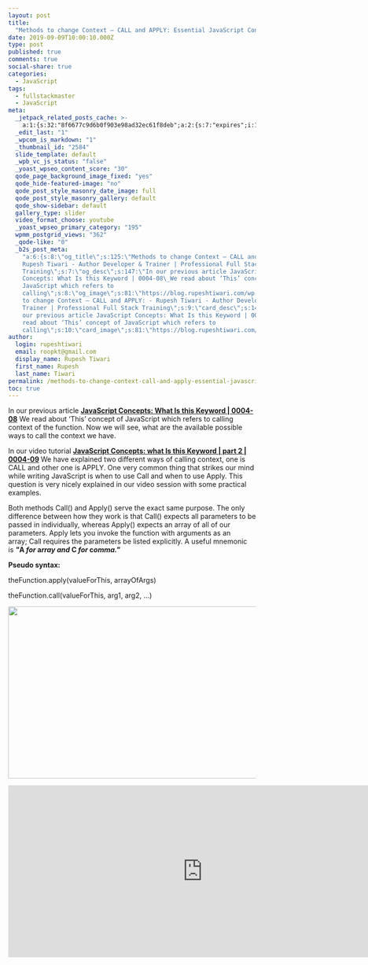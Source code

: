 ```yaml
---
layout: post
title:
  "Methods to change Context – CALL and APPLY: Essential JavaScript Concepts"
date: 2019-09-09T10:00:10.000Z
type: post
published: true
comments: true
social-share: true
categories:
  - JavaScript
tags:
  - fullstackmaster
  - JavaScript
meta:
  _jetpack_related_posts_cache: >-
    a:1:{s:32:"8f6677c9d6b0f903e98ad32ec61f8deb";a:2:{s:7:"expires";i:1611062595;s:7:"payload";a:3:{i:0;a:1:{s:2:"id";i:2555;}i:1;a:1:{s:2:"id";i:2586;}i:2;a:1:{s:2:"id";i:2595;}}}}
  _edit_last: "1"
  _wpcom_is_markdown: "1"
  _thumbnail_id: "2584"
  slide_template: default
  _wpb_vc_js_status: "false"
  _yoast_wpseo_content_score: "30"
  qode_page_background_image_fixed: "yes"
  qode_hide-featured-image: "no"
  qode_post_style_masonry_date_image: full
  qode_post_style_masonry_gallery: default
  qode_show-sidebar: default
  gallery_type: slider
  video_format_choose: youtube
  _yoast_wpseo_primary_category: "195"
  wpmm_postgrid_views: "362"
  _qode-like: "0"
  _b2s_post_meta:
    "a:6:{s:8:\"og_title\";s:125:\"Methods to change Context – CALL and APPLY: -
    Rupesh Tiwari - Author Developer & Trainer | Professional Full Stack
    Training\";s:7:\"og_desc\";s:147:\"In our previous article JavaScript
    Concepts: What Is this Keyword | 0004-08\_We read about ‘This’ concept of
    JavaScript which refers to
    calling\";s:8:\"og_image\";s:81:\"https://blog.rupeshtiwari.com/wp-content/uploads/2019/09/RUPESH-51-javascript.png\";s:10:\"card_title\";s:125:\"Methods
    to change Context – CALL and APPLY: - Rupesh Tiwari - Author Developer &
    Trainer | Professional Full Stack Training\";s:9:\"card_desc\";s:147:\"In
    our previous article JavaScript Concepts: What Is this Keyword | 0004-08\_We
    read about ‘This’ concept of JavaScript which refers to
    calling\";s:10:\"card_image\";s:81:\"https://blog.rupeshtiwari.com/wp-content/uploads/2019/09/RUPESH-51-javascript.png\";}"
author:
  login: rupeshtiwari
  email: roopkt@gmail.com
  display_name: Rupesh Tiwari
  first_name: Rupesh
  last_name: Tiwari
permalink: /methods-to-change-context-call-and-apply-essential-javascript-concepts/
toc: true
---
```


<p>In our previous article <a href="https://www.youtube.com/watch?v=3JFm7DS6SG8" target="_blank" rel="noopener noreferrer"><strong>JavaScript Concepts: What Is this Keyword | 0004-08</strong></a> We read about ‘This’ concept of JavaScript which refers to calling context of the function. Now we will see, what are the available possible ways to call the context we have.</p>
<p>In our video tutorial <strong><a href="https://www.youtube.com/watch?v=TZ8hrRZs9hM" target="_blank" rel="noopener noreferrer">JavaScript Concepts: what Is this Keyword | part 2 | 0004-09</a><em> </em></strong>We have explained two different ways of calling context, one is CALL and other one is APPLY. One very common thing that strikes our mind while writing JavaScript is when to use Call and when to use Apply. This question is very nicely explained in our video session with some practical examples.</p>
<p>Both methods Call() and Apply() serve the exact same purpose. The only difference between how they work is that Call() expects all parameters to be passed in individually, whereas Apply() expects an array of all of our parameters. Apply lets you invoke the function with arguments as an array; Call requires the parameters be listed explicitly. A useful mnemonic is <strong><em>"</em>A<em> for </em>a<em>rray and </em>C<em> for </em>c<em>omma."</em></strong></p>
<p><strong>Pseudo syntax:</strong></p>
<p>theFunction.apply(valueForThis, arrayOfArgs)</p>
<p>theFunction.call(valueForThis, arg1, arg2, ...)</p>
<p><img class="alignnone size-full wp-image-2583" src="{{ site.baseurl }}/assets/2019/09/JS-This1.png" alt="" width="790" height="350" /></p>
<p><iframe src="https://www.youtube.com/embed/TZ8hrRZs9hM" width="790" height="350" frameborder="0" allowfullscreen="allowfullscreen"><span data-mce-type="bookmark" style="display: inline-block; width: 0px; overflow: hidden; line-height: 0;" class="mce_SELRES_start">﻿</span></iframe></p>
